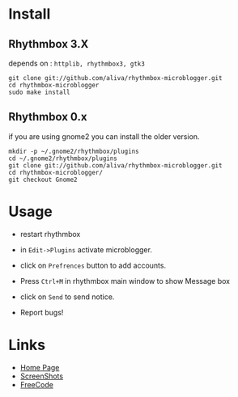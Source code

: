 
# Install

## Rhythmbox 3.X

depends on : <code>httplib, rhythmbox3, gtk3</code>

    git clone git://github.com/aliva/rhythmbox-microblogger.git
    cd rhythmbox-microblogger
    sudo make install

## Rhythmbox 0.x

if you are using gnome2 you can install the older version.

    mkdir -p ~/.gnome2/rhythmbox/plugins
    cd ~/.gnome2/rhythmbox/plugins
    git clone git://github.com/aliva/rhythmbox-microblogger.git
    cd rhythmbox-microblogger/
    git checkout Gnome2


# Usage

- restart rhythmbox
- in <code>Edit->Plugins</code> activate microblogger.
- click on <code>Prefrences</code> button to add accounts.

- Press <code>Ctrl+M</code> in rhythmbox main window to show Message box
- click on <code>Send</code> to send notice.

- Report bugs!

# Links

- [Home Page](https://github.com/aliva/rhythmbox-microblogger)
- [ScreenShots](http://freecode.com/projects/rhythmbox-microblogger/screenshots)
- [FreeCode](http://freecode.com/projects/rhythmbox-microblogger)
